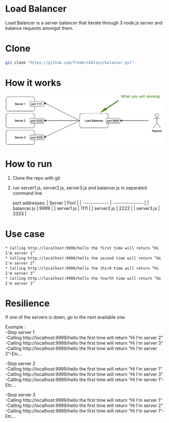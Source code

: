# Load Balancer

Load Balancer is a server balancer that iterate through 3 node.js server and balance requests amongst them.

# Clone

```bash
git clone "https://github.com/frederikblais/balancer.git"
```

# How it works
![ScreenShot](https://github.com/frederikblais/balancer/blob/main/git/objective.png)

# How to run

1. Clone the repo with git
2. run server1.js, server2.js, server3.js and balancer.js in separated command line
   
   port addresses:
   |     Server    |       Port      |
   | ------------- | --------------- |
   | balancer.js   |       9999      |
   | server1.js    |       1111      |
   | server2.js    |       2222      |
   | server3.js    |       3333      |
   
# Use case

    * Calling http://localhost:9999/hello the first time will return “Hi I'm server 1”
    * Calling http://localhost:9999/hello the second time will return “Hi I'm server 2”
    * Calling http://localhost:9999/hello the third time will return “Hi I'm server 3”
    * Calling http://localhost:9999/hello the fourth time will return “Hi I'm server 1”

# Resilience

If one of the servers is down, go to the next available one.  

Example :  
-Stop server 1  
-Calling ​http://localhost:9999/hello​ the first time will return “Hi I'm server 2”  
-Calling ​http://localhost:9999/hello​ the first time will return “Hi I'm server 3”  
-Calling ​http://localhost:9999/hello​ the first time will return “Hi I'm server 2”-Etc...  

-Stop server 2  
-Calling ​http://localhost:9999/hello​ the first time will return “Hi I'm server 1”  
-Calling ​http://localhost:9999/hello​ the first time will return “Hi I'm server 3”  
-Calling ​http://localhost:9999/hello​ the first time will return “Hi I'm server 1”-Etc...  

-Stop server 3  
-Calling ​http://localhost:9999/hello​ the first time will return “Hi I'm server 1”  
-Calling ​http://localhost:9999/hello​ the first time will return “Hi I'm server 2”  
-Calling ​http://localhost:9999/hello​ the first time will return “Hi I'm server 1”-Etc...  
